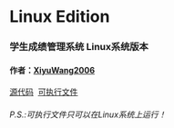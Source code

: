 # Linux Edition
<h3>学生成绩管理系统 Linux系统版本</h3>
<h4>作者：<a href="https://github.com/XiyuWang2006/">XiyuWang2006</a></h4>
<p><a href="https://github.com/XiyuWang2006/StudentAchievementManagementSystem/blob/master/LinuxEdition/SAMS_zh-cn.linux.cpp">源代码</a>
  <a href="https://github.com/XiyuWang2006/StudentAchievementManagementSystem/blob/master/LinuxEdition/SAMS_zh-cn.linux.out">可执行文件</a>
</p>
<h6>P.S.:可执行文件只可以在Linux系统上运行！</h6>
